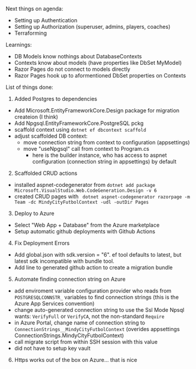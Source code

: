 Next things on agenda:
  - Setting up Authentication
  - Setting up Authorization (superuser, admins, players, coaches)
  - Terraforming

Learnings:
- DB Models know nothings about DatabaseContexts
- Contexts know about models (have properties like DbSet<MyModel> MyModel)
- Razor Pages do not connect to models directly
- Razor Pages hook up to aformentioned DbSet properties on Contexts

List of things done:
1. Added Postgres to dependencies
  - Add Microsoft.EntityFrameworkCore.Design package for migration createion (I think)
  - Add Npgsql.EntityFrameworkCore.PostgreSQL pckg
  - scaffold context using `dotnet ef dbcontext scaffold`
  - adjust scaffolded DB context: 
    - move connection string from context to configuration (appsettings)
    - move "useNpgsql" call from context to Program.cs 
      - here is the builder instance, who has access to aspnet configuration (connection string in appsettings) by default
2. Scaffolded CRUD actions
  - installed aspnet-codegenerator from `dotnet add package Microsoft.VisualStudio.Web.CodeGeneration.Design -v 6`
  - created CRUD pages with ` dotnet aspnet-codegenerator razorpage -m Team -dc MindyCityFutbolContext -udl -outDir Pages`
3. Deploy to Azure
  - Select "Web App + Database" from the Azure marketplace
  - Setup automatic github deployments with Github Actions
4. Fix Deployment Errors
  - Add global.json with sdk.version = "6". ef tool defaults to latest, but latest sdk incompatible with bundle tool.
  - Add line to generated github action to create a migration bundle
5. Automate finding connection string on Azure
  - add enviroment variable configuration provider who reads from `POSTGRESQLCONNSTR_` variables to find connection strings (this is the Azure App Services convention)
  - change auto-generated connection string to use the Ssl Mode Npsql wants: `VerifyFull` or `VerifyCA`, not the non-standard `Require`
  - in Azure Portal, change name of connection string to `ConnectionStrings__MindyCityFutbolContext` (overides appsettings ConnectionStrings.MindyCityFutbolContext)
  - call migrate script from within SSH session with this value
  - did not have to setup key vault
6. Https works out of the box on Azure... that is nice
